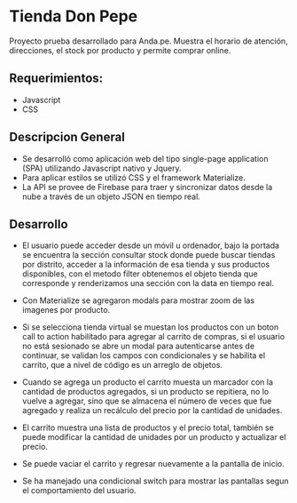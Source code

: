 # Tienda Don Pepe

Proyecto prueba desarrollado para Anda.pe.
Muestra el horario de atención, direcciones, el stock por producto y permite comprar online.

## Requerimientos:

- Javascript
- CSS

## Descripcion General

- Se desarrolló como aplicación web del tipo single-page application (SPA) utilizando Javascript nativo y Jquery.
- Para aplicar estilos se utilizó CSS y el framework Materialize.
- La API se provee de Firebase para traer y sincronizar datos desde la nube a través de un objeto JSON en tiempo real.

## Desarrollo

- El usuario puede acceder desde un móvil u ordenador, bajo la portada se encuentra la sección consultar stock donde puede buscar tiendas por distrito, acceder a la información de esa tienda y sus productos disponibles, con el metodo filter obtenemos el objeto tienda que corresponde y renderizamos una sección con la data en tiempo real.

- Con Materialize se agregaron modals para mostrar zoom de las imagenes por producto.

- Si se selecciona tienda virtual se muestan los productos con un boton call to action habilitado para agregar al carrito de compras, si el usuario no está sesionado se abre un modal para autenticarse antes de continuar, se validan los campos con condicionales y se habilita el carrito, que a nivel de código es un arreglo de objetos.

- Cuando se agrega un producto el carrito muesta un marcador con la cantidad de productos agregados, si un producto se repitiera, no lo vuelve a agregar, sino que se almacena el número de veces que fue agregado y realiza un recálculo del precio por la cantidad de unidades.

- El carrito muestra una lista de productos y el precio total, también se puede modificar la cantidad de unidades por un producto y actualizar el precio.

- Se puede vaciar el carrito y regresar nuevamente a la pantalla de inicio.

- Se ha manejado una condicional switch para mostrar las pantallas segun el comportamiento del usuario.



